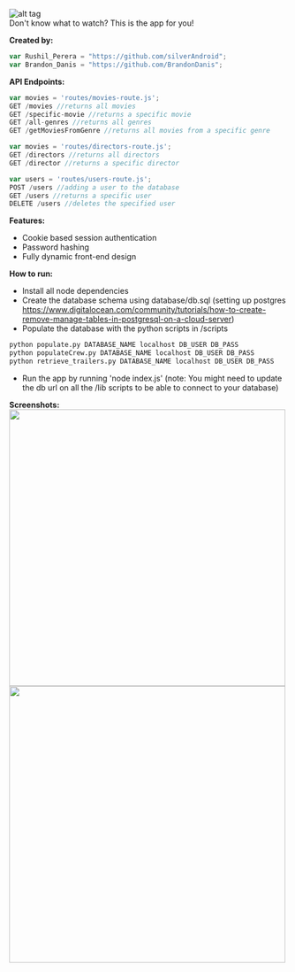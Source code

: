 ![alt tag](http://i.imgur.com/sQYa4Up.png)
</br>
Don't know what to watch? This is the app for you!

<strong>Created by:</strong>
```javascript
var Rushil_Perera = "https://github.com/silverAndroid";
var Brandon_Danis = "https://github.com/BrandonDanis";
```

<strong>API Endpoints:</strong>

```javascript
var movies = 'routes/movies-route.js';
GET /movies //returns all movies  
GET /specific-movie //returns a specific movie 
GET /all-genres //returns all genres  
GET /getMoviesFromGenre //returns all movies from a specific genre

var movies = 'routes/directors-route.js';
GET /directors //returns all directors
GET /director //returns a specific director

var users = 'routes/users-route.js';
POST /users //adding a user to the database
GET /users //returns a specific user
DELETE /users //deletes the specified user
```

<strong>Features:</strong>

- Cookie based session authentication
- Password hashing
- Fully dynamic front-end design

<strong>How to run:</strong>

* Install all node dependencies
* Create the database schema using database/db.sql (setting up postgres https://www.digitalocean.com/community/tutorials/how-to-create-remove-manage-tables-in-postgresql-on-a-cloud-server)
* Populate the database with the python scripts in /scripts
```python
python populate.py DATABASE_NAME localhost DB_USER DB_PASS
python populateCrew.py DATABASE_NAME localhost DB_USER DB_PASS
python retrieve_trailers.py DATABASE_NAME localhost DB_USER DB_PASS
```
* Run the app by running 'node index.js'
(note: You might need to update the db url on all the /lib scripts to be able to connect to your database)

<strong>Screenshots:</strong>
<br>
<img height="500px" src="http://imgur.com/rREgZgr.png"></img>
<img height="500px" src="http://imgur.com/E6OpENX.png"></img>
